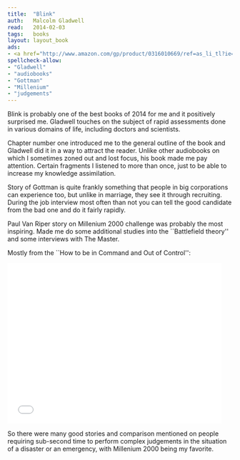 ```yaml
---
title:	"Blink"
auth:	Malcolm Gladwell
read:	2014-02-03
tags:	books
layout: layout_book
ads:
- <a href="http://www.amazon.com/gp/product/0316010669/ref=as_li_tl?ie=UTF8&camp=1789&creative=390957&creativeASIN=0316010669&linkCode=as2&tag=wojcadamkoszh-20&linkId=FHZVIJBYWUHOOQQI"><img border="0" src="http://ws-na.amazon-adsystem.com/widgets/q?_encoding=UTF8&ASIN=0316010669&Format=_SL160_&ID=AsinImage&MarketPlace=US&ServiceVersion=20070822&WS=1&tag=wojcadamkoszh-20" ></a><img src="http://ir-na.amazon-adsystem.com/e/ir?t=wojcadamkoszh-20&l=as2&o=1&a=0316010669" width="1" height="1" border="0" alt="" style="border:none !important; margin:0px !important;" />
spellcheck-allow:
- "Gladwell"
- "audiobooks"
- "Gottman"
- "Millenium"
- "judgements"
---
```


Blink is probably one of the best books of 2014 for me and it positively
surprised me. Gladwell touches on the subject of rapid assessments done in
various domains of life, including doctors and scientists.

Chapter number one introduced me to the general outline of the book and
Gladwell did it in a way to attract the reader. Unlike other audiobooks on
which I sometimes zoned out and lost focus, his book made me pay attention.
Certain fragments I listened to more than once, just to be able to increase
my knowledge assimilation.

Story of Gottman is quite frankly something that people in big corporations
can experience too, but unlike in marriage, they see it through recruiting.
During the job interview most often than not you can tell the good candidate
from the bad one and do it fairly rapidly.

Paul Van Riper story on Millenium 2000 challenge was probably the most
inspiring. Made me do some additional studies into the ``Battlefield
theory'' and some interviews with The Master.

Mostly from the ``How to be in Command and Out of Control'':

<iframe width="480" height="360" src="//www.youtube.com/embed/i7B5pFSq7XA" frameborder="0" allowfullscreen></iframe>

So there were many good stories and comparison mentioned on people requiring
sub-second time to perform complex judgements in the situation of a disaster
or an emergency, with Millenium 2000 being my favorite.
